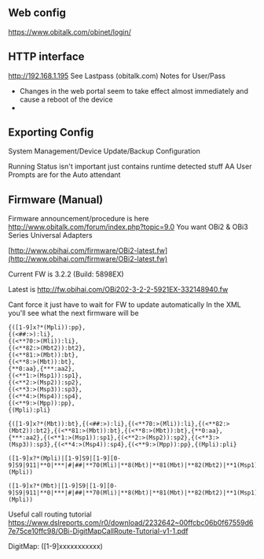 ## Web config
https://www.obitalk.com/obinet/login/

## HTTP interface
http://192.168.1.195
See Lastpass (obitalk.com) Notes for User/Pass

* Changes in the web portal seem to take effect almost immediately and cause a reboot of the device
* 
## Exporting Config
System Management/Device Update/Backup Configuration

Running Status isn't important just contains runtime detected stuff
AA User Prompts are for the Auto attendant

## Firmware (Manual)
Firmware announcement/procedure is here
http://www.obitalk.com/forum/index.php?topic=9.0
You want OBi2 & OBi3 Series Universal Adapters

[http://www.obihai.com/firmware/OBi2-latest.fw](http://www.obihai.com/firmware/OBi2-latest.fw)

Current FW is 3.2.2 (Build: 5898EX)

Latest is http://fw.obihai.com/OBi202-3-2-2-5921EX-332148940.fw

Cant force it just have to wait for FW to update automatically
In the XML you'll see what the next firmware will be


```
{([1-9]x?*(Mpli)):pp},
{(<##:>):li},
{(<**70:>(Mli)):li},
{(<**82:>(Mbt2)):bt2},
{(<**81:>(Mbt)):bt},
{(<**8:>(Mbt)):bt},
{**0:aa},{***:aa2},
{(<**1:>(Msp1)):sp1},
{(<**2:>(Msp2)):sp2},
{(<**3:>(Msp3)):sp3},
{(<**4:>(Msp4)):sp4},
{(<**9:>(Mpp)):pp},
{(Mpli):pli}
```

```
{([1-9]x?*(Mbt)):bt},{(<##:>):li},{(<**70:>(Mli)):li},{(<**82:>(Mbt2)):bt2},{(<**81:>(Mbt)):bt},{(<**8:>(Mbt)):bt},{**0:aa},{***:aa2},{(<**1:>(Msp1)):sp1},{(<**2:>(Msp2)):sp2},{(<**3:>(Msp3)):sp3},{(<**4:>(Msp4)):sp4},{(<**9:>(Mpp)):pp},{(Mpli):pli}
```

```
([1-9]x?*(Mpli)|[1-9]S9|[1-9][0-9]S9|911|**0|***|#|##|**70(Mli)|**8(Mbt)|**81(Mbt)|**82(Mbt2)|**1(Msp1)|**2(Msp2)|**3(Msp3)|**4(Msp4)|**9(Mpp)|(Mpli))
```
```
([1-9]x?*(Mbt)|[1-9]S9|[1-9][0-9]S9|911|**0|***|#|##|**70(Mli)|**8(Mbt)|**81(Mbt)|**82(Mbt2)|**1(Msp1)|**2(Msp2)|**3(Msp3)|**4(Msp4)|**9(Mpp)|(Mpli))
```
Useful call routing tutorial
https://www.dslreports.com/r0/download/2232642~00ffcbc06b0f67559d67e75ce10ffc98/OBi-DigitMapCallRoute-Tutorial-v1-1.pdf

DigitMap: ([1-9]xxxxxxxxxxx)



<!--stackedit_data:
eyJoaXN0b3J5IjpbLTE2Nzc2NjI0MzIsMTc0MTk0OTMyNiw1MT
U3NDU0NTAsLTE4NjExMDgyMzEsNjg0MDc0MjA4LDU4MzQyNjEx
MSwtMzgzNTM0NDU0LC0xODk0NjAzMjA3LC0xODkyMTA3NzA5LC
0xNDUxMTY3ODEzLDE3MTk3MzEyMTMsLTE1MjQ0NTgxNTJdfQ==

-->